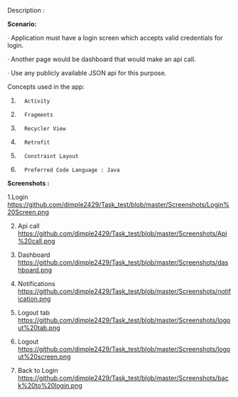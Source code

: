 Description :

**Scenario:**

·   Application must have a login screen which accepts valid credentials for login.

·  Another page would be dashboard that would make an api call.

·  Use any publicly available JSON api for this purpose.

Concepts used in the app:

1.       Activity

2.       Fragments

3.       Recycler View

4.       Retrofit

5.       Constraint Layout

6.       Preferred Code Language : Java


**Screenshots :**

1.Login
https://github.com/dimple2429/Task_test/blob/master/Screenshots/Login%20Screen.png

2. Api call
https://github.com/dimple2429/Task_test/blob/master/Screenshots/Api%20call.png

3. Dashboard
https://github.com/dimple2429/Task_test/blob/master/Screenshots/dashboard.png

4. Notifications
https://github.com/dimple2429/Task_test/blob/master/Screenshots/notification.png

5. Logout tab
https://github.com/dimple2429/Task_test/blob/master/Screenshots/logout%20tab.png

6. Logout
https://github.com/dimple2429/Task_test/blob/master/Screenshots/logout%20screen.png

7. Back to Login
https://github.com/dimple2429/Task_test/blob/master/Screenshots/back%20to%20login.png
